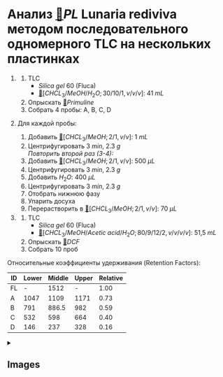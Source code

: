 # Анализ [🔗][pl]$PL$ **Lunaria rediviva** методом последовательного одномерного TLC на нескольких пластинках

1. 
   1. TLC
      * $Silica\ gel\ 60$ (Fluca)
      * [🔗][chcl_3meohh_2o]$[CHCL_3/MeOH/H_2O; 30/10/1, v/v/v]$: 41 $mL$
   2. Опрыскать [🔗][primuline]$Primuline$
   3. Собрать 4 пробы: A, B, C, D

2. Для каждой пробы:
   1. Добавить [🔗][chcl_3meoh]$[CHCL_3/MeOH; 2/1, v/v]$: 1 $mL$
   2. Центрифугировать 3 $min$, 2.3 $g$  
      *Повторить второй раз (3-4):*
   3. Добавить [🔗][chcl_3meoh]$[CHCL_3/MeOH; 2/1, v/v]$: 500 ${\mu}L$
   4. Центрифугировать 3 $min$, 2.3 $g$
   5. Добавить $H_2O$: 400 ${\mu}L$
   6. Центрифугировать 3 $min$, 2.3 $g$
   7. Отобрать нижнюю фазу
   8. Упарить досуха
   9. Перерастворить в [🔗][chcl_3meoh]$[CHCL_3/MeOH; 2/1, v/v]$: 70 ${\mu}L$

3. 
   1. TLC
      * $Silica\ gel\ 60$ (Fluca)
      * [🔗][chcl_3meohacetic-acidh_2o]$[CHCL_3/MeOH/Acetic\ acid/H_2O; 80/9/12/2, v/v/v/v]$: 51,5 $mL$
   2. Опрыскать [🔗][dcf]$DCF$
   3. Собрать 10 проб

Относительные коэффициенты удерживания (Retention Factors):

| ID  | Lower | Middle | Upper | Relative |
| --- | ----- | ------ | ----- | -------- |
| FL  | -     | 1512   | -     | 1.00     |
| A   | 1047  | 1109   | 1171  | 0.73     |
| B   | 791   | 886.5  | 982   | 0.59     |
| C   | 532   | 598    | 664   | 0.40     |
| D   | 146   | 237    | 328   | 0.16     |

<details><summary>

## Images

</summary>
<img src="images/20240306_133704.jpg" text="First stage" width="256"/> <img src="images/20240306_164729.jpg" text="Second stage" width="256"/>
</details>

[chcl_3meoh]: ../substances/mixtures.md#chcl_3meoh
[chcl_3meohacetic-acidh_2o]: ../substances/mixtures.md#chcl_3meohacetic-acidh_2o
[chcl_3meohh_2o]: ../substances/mixtures.md#chcl_3meohh_2o
[dcf]: ../substances/individuals.md#dcf
[pl]: ../substances/individuals.md#pl
[primuline]: ../substances/individuals.md#primuline
[tmsh]: ../substances/individuals.md#tmsh
